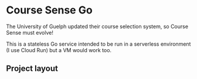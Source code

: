 # Course Sense Go

The University of Guelph updated their course selection system, so Course Sense must evolve!

This is a stateless Go service intended to be run in a serverless environment (I use Cloud Run) but a VM would work too.

## Project layout
